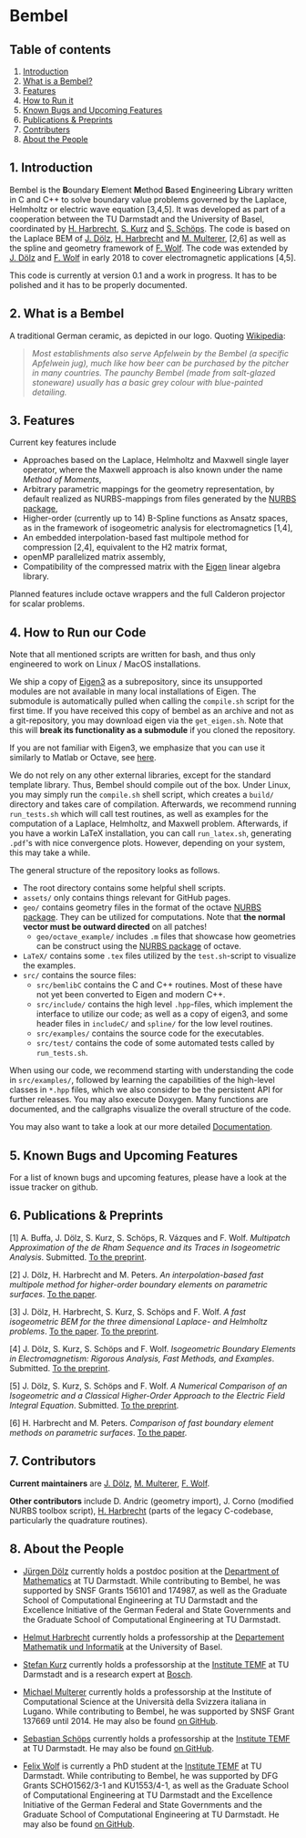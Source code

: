 <!-- Bembel v.01 -->
<!-- This file is part of Bembel, the higher order C++ boundary element library.
It was written as part of a cooperation of J. Doelz, H. Harbrecht, S. Kurz, 
M. Multerer, S. Schoeps, and F. Wolf at Technische Universtaet Darmstadt, 
Universitaet Basel, and Universita della Svizzera italiana, Lugano. This 
source code is subject to the GNU General Public License version 3 and 
provided WITHOUT ANY WARRANTY, see <http://www.bembel.eu> for further 
information. -->
# Bembel

## Table of contents
1. [Introduction](#introduction)
2. [What is a Bembel?](#whatis)
3. [Features](#features)
4. [How to Run it](#example)
5. [Known Bugs and Upcoming Features](#bugs)
6. [Publications & Preprints](#publications)
7. [Contributers](#contributors)
8. [About the People](#people)

## 1. Introduction <a name="introduction"></a>

Bembel is the 
**B**oundary **E**lement **M**ethod **B**ased **E**ngineering **L**ibrary 
written in C and C++ to solve boundary value problems governed by the Laplace,
Helmholtz or electric wave equation [3,4,5]. It was developed as part of a 
cooperation between the TU Darmstadt and the University of Basel, coordinated 
by [H. Harbrecht](#HeHa), [S. Kurz](#SK) and [S. Schöps](#SSc). The code is
based on the Laplace BEM of [J. Dölz](#JD), [H. Harbrecht](#HeHa) and 
[M. Multerer](#MM), [2,6] as well as the spline and geometry framework of
[F. Wolf](#FW). The code was extended by [J. Dölz](#JD) and [F. Wolf](#FW) in
early 2018 to cover electromagnetic applications [4,5].

This code is currently at version 0.1 and a work in progress. 
It has to be polished and it has to be properly documented.

## 2. What is a Bembel <a name="whatis"></a>

A traditional German ceramic, as depicted in our logo. 
Quoting [Wikipedia](https://en.wikipedia.org/wiki/Apfelwein):

> *Most establishments also serve Apfelwein by the Bembel (a specific Apfelwein
jug), much like how beer can be purchased by the pitcher in many countries. The
paunchy Bembel (made from salt-glazed stoneware) usually has a basic grey colour
with blue-painted detailing.*

## 3. Features <a name="features"></a>

Current key features include

* Approaches based on the Laplace, Helmholtz and Maxwell single layer operator, 
where the Maxwell approach is also known under the name *Method of Moments*,
* Arbitrary parametric mappings for the geometry representation, by default
realized as NURBS-mappings from files generated by the
[NURBS package](https://octave.sourceforge.io/nurbs/),
* Higher-order (currently up to 14) B-Spline functions as Ansatz spaces, as in
the framework of isogeometric analysis for electromagnetics [1,4],
* An embedded interpolation-based fast multipole method for compression [2,4],
equivalent to the H2 matrix format,
* openMP parallelized matrix assembly,
* Compatibility of the compressed matrix with the 
[Eigen](http://eigen.tuxfamily.org/) linear algebra library.

Planned features include octave wrappers and the full Calderon projector for 
scalar problems.

## 4. How to Run our Code <a name="example"></a>

Note that all mentioned scripts are written for bash, and thus only engineered
to work on Linux / MacOS installations.

We ship a copy of [Eigen3](http://eigen.tuxfamily.org/index.php?title=Main_Page)
as a subrepository, since its unsupported modules are not available in many 
local installations of Eigen. The submodule is automatically pulled when calling
the `compile.sh` script for the first time.
If you have received this copy of bembel as an archive and not as a 
git-repository, you may download eigen via the `get_eigen.sh`. 
Note that this will **break its functionality as a submodule** if you cloned the
repository.

If you are not familiar with Eigen3, we emphasize that you can use it similarly
to Matlab or Octave, 
see [here](http://eigen.tuxfamily.org/dox/AsciiQuickReference.txt).

We do not rely on any other external libraries, except for the standard template
library. Thus, Bembel should compile out of the box. Under Linux, you may simply
run the `compile.sh` shell script, which creates a `build/` directory and takes
care of compilation. Afterwards, we recommend running `run_tests.sh` which will
call test routines, as well as examples for the computation of a Laplace,
Helmholtz, and Maxwell problem. Afterwards, if you have a workin LaTeX
installation, you can call `run_latex.sh`, generating `.pdf`'s with nice
convergence plots. However, depending on your system, this may take a while.

The general structure of the repository looks as follows.

* The root directory contains some helpful shell scripts.
* `assets/` only contains things relevant for GitHub pages.
* `geo/` contains geometry files in the format of the octave 
[NURBS package](https://octave.sourceforge.io/nurbs/). 
They can be utilized for computations. Note that 
**the normal vector must be outward directed** on all patches!
  * `geo/octave_example/` includes `.m` files that showcase how geometries can be
  construct using the [NURBS package](https://octave.sourceforge.io/nurbs/) 
  of octave.
* `LaTeX/` contains some `.tex` files utilized by the `test.sh`-script
to visualize the examples.
* `src/` contains the source files:
	* `src/bemlibC` contains the C and C++ routines. Most of these have not yet
  been converted to Eigen and modern C++.
	* `src/include/` contains the high level `.hpp`-files, which implement the
  interface to utilize our code; as well as a copy of eigen3, and some header
  files in `includeC/` and `spline/` for the low level routines.
	* `src/examples/` contains the source code for the executables.
	* `src/test/` contains the code of some automated tests called by `run_tests.sh`.

When using our code, we recommend starting with understanding the code in
`src/examples/`, followed by learning the capabilities of the high-level classes
in `*.hpp` files, which we also consider to be the persistent API for further
releases.
You may also execute Doxygen. Many functions are documented, and the callgraphs
visualize the overall structure of the code.

You may also want to take a look at our more detailed
[Documentation](./assets/DOC.md).

## 5. Known Bugs and Upcoming Features <a name="bugs"></a>

For a list of known bugs and upcoming features, please have a look at 
the issue tracker on github.

## 6. Publications & Preprints <a name="publications"></a>

[1] A. Buffa, J. Dölz, S. Kurz, S. Schöps, R. Vázques and F. Wolf. 
*Multipatch Approximation of the de Rham Sequence and its Traces in Isogeometric 
Analysis*. Submitted. [To the preprint](https://arxiv.org/abs/1806.01062).

[2] J. Dölz, H. Harbrecht and M. Peters. *An interpolation-based fast multipole
method for higher-order boundary elements on parametric surfaces*.
[To the paper](https://onlinelibrary.wiley.com/doi/pdf/10.1002/nme.5274).

[3] J. Dölz, H. Harbrecht, S. Kurz, S. Schöps and F. Wolf. *A fast isogeometric
BEM for the three dimensional Laplace- and Helmholtz problems*. 
[To the paper](https://www.sciencedirect.com/science/article/pii/S0045782517306916). 
[To the preprint](https://arxiv.org/abs/1708.09162).

[4] J. Dölz, S. Kurz, S. Schöps and F. Wolf. *Isogeometric Boundary Elements in 
Electromagnetism: Rigorous Analysis, Fast Methods, and Examples*. 
Submitted. [To the preprint](https://arxiv.org/abs/1807.03097).

[5] J. Dölz, S. Kurz, S. Schöps and F. Wolf. *A Numerical Comparison of an
Isogeometric and a Classical Higher-Order Approach to the Electric Field 
Integral Equation*. Submitted. [To the preprint](https://arxiv.org/abs/1807.03628).

[6] H. Harbrecht and M. Peters. *Comparison of fast boundary element methods on
parametric surfaces*. 
[To the paper](https://www.sciencedirect.com/science/article/pii/S0045782513000819).

## 7. Contributors <a name="contributors"></a>

**Current maintainers** are [J. Dölz](#JD), [M. Multerer](#MM), [F. Wolf](#FW).

**Other contributors** include D. Andric (geometry import), 
J. Corno (modified NURBS toolbox script),
[H. Harbrecht](#HeHa) (parts of the legacy C-codebase,
particularly the quadrature routines).

## 8. About the People <a name="people"></a>

* [Jürgen Dölz](https://www.mathematik.tu-darmstadt.de/fb/personal/details/juergen_doelz.de.jsp) 
<a name="JD"></a> currently holds a postdoc position at the 
[Department of Mathematics](https://www.mathematik.tu-darmstadt.de/fb/index.de.jsp)
at TU Darmstadt. While contributing to Bembel, he was supported by SNSF Grants 156101 
and 174987, as well as the Graduate School of Computational Engineering at TU Darmstadt
and the Excellence Initiative of the German Federal and State Governments and
the Graduate School of Computational Engineering at TU Darmstadt.

* [Helmut Harbrecht](https://cm.dmi.unibas.ch/) 
<a name="HeHa"></a> currently holds a professorship at the 
[Departement Mathematik und Informatik](https://dmi.unibas.ch/de/home/) 
at the University of Basel.

* [Stefan Kurz](https://www.temf.tu-darmstadt.de/temf/mitarbeiter/mitarbeiterdetails_57408.en.jsp)
<a name="SK"></a> currently holds a professorship at the 
[Institute TEMF](https://www.temf.tu-darmstadt.de/temf/index.en.jsp) 
at TU Darmstadt and is a research expert at 
[Bosch](https://www.bosch.com/research/know-how/research-experts/prof-dr-stefan-kurz/).

* [Michael Multerer](https://www.ics.usi.ch/index.php/people-detail-page/297-prof-michael-multerer) 
<a name="MM"></a> currently holds a professorship 
at the Institute of Computational Science at the Università della Svizzera italiana in Lugano. 
While contributing to Bembel, he was supported by SNSF Grant 137669 until 2014. 
He may also be found [on GitHub](https://github.com/muchip).

* [Sebastian Schöps](https://www.cem.tu-darmstadt.de/cem/group/ref_group_details_27328.en.jsp
)<a name="SSc"></a> currently holds a professorship at the 
[Institute TEMF](https://www.temf.tu-darmstadt.de/temf/index.en.jsp) 
at TU Darmstadt. He may also be found [on GitHub](https://github.com/schoeps).

* [Felix Wolf](https://www.cem.tu-darmstadt.de/cem/group/ref_group_details_57665.en.jsp) 
<a name="FW"></a>is currently a PhD student at the 
[Institute TEMF](https://www.temf.tu-darmstadt.de/temf/index.en.jsp) at TU Darmstadt. 
While contributing to Bembel, he was supported by DFG Grants SCHO1562/3-1
and KU1553/4-1, as well as the Graduate School of Computational Engineering 
at TU Darmstadt and the Excellence Initiative of the German Federal and
State Governments and the Graduate School of Computational Engineering 
at TU Darmstadt. He may also be found 
[on GitHub](https://github.com/coffeedrinkingpenguin).
